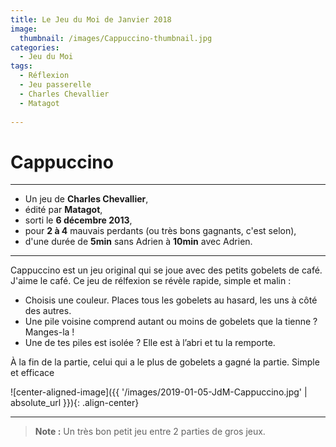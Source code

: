 ```yaml
---
title: Le Jeu du Moi de Janvier 2018
image: 
  thumbnail: /images/Cappuccino-thumbnail.jpg
categories:
  - Jeu du Moi
tags:
  - Réflexion
  - Jeu passerelle
  - Charles Chevallier
  - Matagot
  
---
```


# Cappuccino 

---

- Un jeu de **Charles Chevallier**,
- édité par **Matagot**,
- sorti le **6 décembre 2013**,
- pour **2 à 4** mauvais perdants (ou très bons gagnants, c'est selon),
- d'une durée de **5min** sans Adrien à **10min** avec Adrien. 

---

Cappuccino est un jeu original qui se joue avec des petits gobelets de café. J'aime le café. Ce jeu de rélfexion se révèle rapide, simple et malin :
- Choisis une couleur. Places tous les gobelets au hasard, les uns à côté des autres.
- Une pile voisine comprend autant ou moins de gobelets que la tienne ? Manges-la !
- Une de tes piles est isolée ? Elle est à l’abri et tu la remporte.

À la fin de la partie, celui qui a le plus de gobelets a gagné la partie. Simple et efficace

![center-aligned-image]({{ '/images/2019-01-05-JdM-Cappuccino.jpg' | absolute_url }}){: .align-center}

---

> **Note :** Un très bon petit jeu entre 2 parties de gros jeux.

